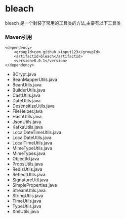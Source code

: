 # bleach
bleach 是一个封装了常用的工具类的方法,主要有以下工具类

### Maven引用
```$xslt
<dependency>
    <groupId>com.github.xinput123</groupId>
    <artifactId>bleach</artifactId>
    <version>0.0.1</version>
</dependency>
```

- BCrypt.java
- BeanMapperUtils.java
- BeanUtils.java
- BuilderUtils.java
- CastUtils.java
- DateUtils.java
- DesensitizeUtils.java
- FileHelper.java
- HashUtils.java
- JsonUtils.java
- KafkaUtils.java
- LocalDateTimeUtils.java
- LocalDateUtils.java
- LocalTimeUtils.java
- MimeTypeUtils.java
- MimeTypes.java
- ObjectId.java
- PropsUtils.java
- RedisUtils.java
- ReflectUtils.java
- SignatureUtil.java
- SimpleProperties.java
- StreamUtils.java
- StringUtils.java
- TimeUtils.java
- TypeUtils.java
- XmlUtils.java

